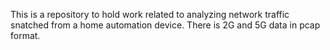 This is a repository to hold work related to analyzing network traffic snatched from a home automation device. There is 2G and 5G data in pcap format.
